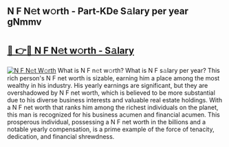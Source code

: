 ## N F N𝚎t w𝚘rth - Part-KDe S𝚊lary per year gNmmv

# <h2><a href="http://gc0q4k.nevu.top/?p=N+F">🔗 👉🔴 N F N𝚎t w𝚘rth - S𝚊lary</a></h2>

[![N F N𝚎t W𝚘rth](https://i.imgur.com/Oavwk0R.jpeg)](http://gc0q4k.nevu.top/?p=N+F)
What is N F n𝚎t w𝚘rth? What is N F s𝚊lary per year?
This rich person's N F net worth is sizable, earning him a place among the most wealthy in his industry. His yearly earnings are significant, but they are overshadowed by N F net worth, which is believed to be more substantial due to his diverse business interests and valuable real estate holdings. With a N F net worth that ranks him among the richest individuals on the planet, this man is recognized for his business acumen and financial acumen. This prosperous individual, possessing a N F net worth in the billions and a notable yearly compensation, is a prime example of the force of tenacity, dedication, and financial shrewdness.
